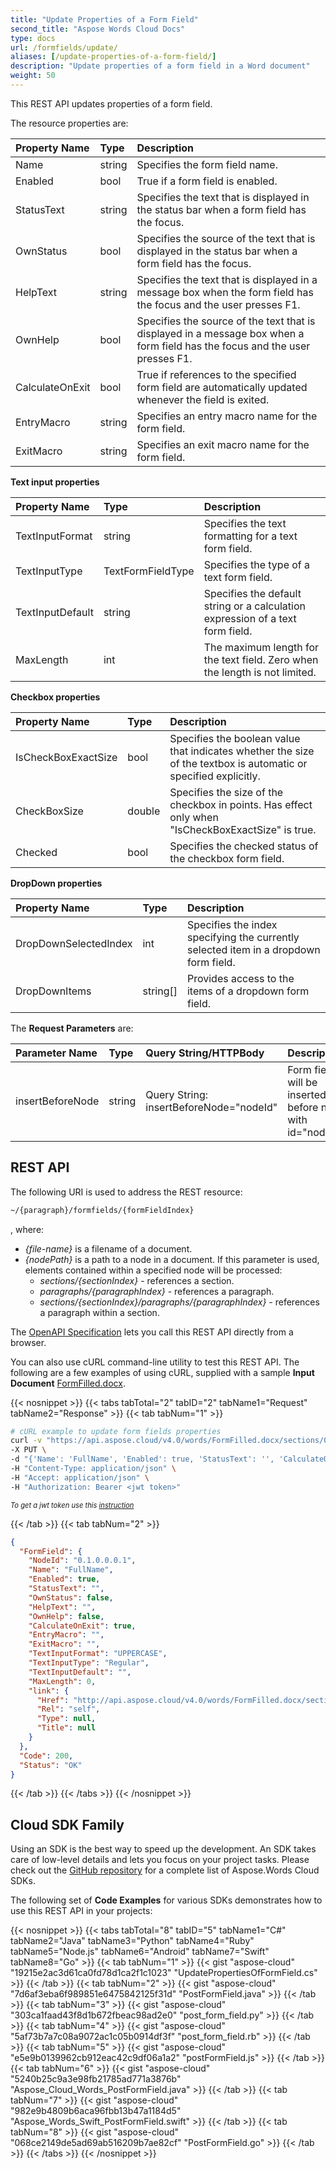 ```yaml
---
title: "Update Properties of a Form Field"
second_title: "Aspose Words Cloud Docs"
type: docs
url: /formfields/update/
aliases: [/update-properties-of-a-form-field/]
description: "Update properties of a form field in a Word document"
weight: 50
---
```


This REST API updates properties of a form field.

The resource properties are:

|Property Name|Type|Description|
| :- | :- | :- |
|Name|string|Specifies the form field name.|
|Enabled|bool|True if a form field is enabled.|
|StatusText|string|Specifies the text that is displayed in the status bar when a form field has the focus.|
|OwnStatus|bool|Specifies the source of the text that is displayed in the status bar when a form field has the focus.|
|HelpText|string|Specifies the text that is displayed in a message box when the form field has the focus and the user presses F1.|
|OwnHelp|bool|Specifies the source of the text that is displayed in a message box when a form field has the focus and the user presses F1.|
|CalculateOnExit|bool|True if references to the specified form field are automatically updated whenever the field is exited.|
|EntryMacro|string|Specifies an entry macro name for the form field.|
|ExitMacro|string|Specifies an exit macro name for the form field.|

**Text input properties**

|Property Name|Type|Description|
| :- | :- | :- |
|TextInputFormat|string|Specifies the text formatting for a text form field.|
|TextInputType|TextFormFieldType|Specifies the type of a text form field.|
|TextInputDefault|string|Specifies the default string or a calculation expression of a text form field.|
|MaxLength|int|The maximum length for the text field. Zero when the length is not limited.|

**Checkbox properties**

|Property Name|Type|Description|
| :- | :- | :- |
|IsCheckBoxExactSize|bool|Specifies the boolean value that indicates whether the size of the textbox is automatic or specified explicitly.|
|CheckBoxSize|double|Specifies the size of the checkbox in points. Has effect only when "IsCheckBoxExactSize" is true.|
|Checked|bool|Specifies the checked status of the checkbox form field.|

**DropDown properties**

|Property Name|Type|Description|
| :- | :- | :- |
|DropDownSelectedIndex|int|Specifies the index specifying the currently selected item in a dropdown form field.|
|DropDownItems|string[]|Provides access to the items of a dropdown form field.|

The **Request Parameters** are:

|Parameter Name|Type|Query String/HTTPBody|Description|
| :- | :- | :- | :- |
|insertBeforeNode|string|Query String: insertBeforeNode="nodeId"|Form field will be inserted before node with id="nodeId".|

## REST API

The following URI is used to address the REST resource:

```HTML
~/{paragraph}/formfields/{formFieldIndex}
```
, where:

- *{file-name}* is a filename of a document.
- *{nodePath}* is a path to a node in a document. If this parameter is used, elements contained within a specified node will be processed:
  - *sections/{sectionIndex}* - references a section.
  - *paragraphs/{paragraphIndex}* - references a paragraph.
  - *sections/{sectionIndex}/paragraphs/{paragraphIndex}* - references a paragraph within a section.

The [OpenAPI Specification](https://apireference.aspose.cloud/words/#/FormFields/UpdateFormField) lets you call this REST API directly from a browser.

You can also use cURL command-line utility to test this REST API. The following are a few examples of using cURL, supplied with a sample **Input Document** [FormFilled.docx](/words/formfields/FormFilled.docx).

{{< nosnippet >}}
{{< tabs tabTotal="2" tabID="2" tabName1="Request" tabName2="Response" >}}
{{< tab tabNum="1" >}}

```bash
# cURL example to update form fields properties
curl -v "https://api.aspose.cloud/v4.0/words/FormFilled.docx/sections/0/formfields/0" \
-X PUT \
-d "{'Name': 'FullName', 'Enabled': true, 'StatusText': '', 'CalculateOnExit': true, 'TextInputType': 'Regular', 'TextInputDefault': '' }" \
-H "Content-Type: application/json" \
-H "Accept: application/json" \
-H "Authorization: Bearer <jwt token>"
```
<p style="margin:0;font-size:80%;font-style:italic">To get a jwt token use this <a href="/words/getting-started/available-sdks/#curl">instruction</a></p>

{{< /tab >}}
{{< tab tabNum="2" >}}

```json
{
  "FormField": {
    "NodeId": "0.1.0.0.0.1",
    "Name": "FullName",
    "Enabled": true,
    "StatusText": "",
    "OwnStatus": false,
    "HelpText": "",
    "OwnHelp": false,
    "CalculateOnExit": true,
    "EntryMacro": "",
    "ExitMacro": "",
    "TextInputFormat": "UPPERCASE",
    "TextInputType": "Regular",
    "TextInputDefault": "",
    "MaxLength": 0,
    "link": {
      "Href": "http://api.aspose.cloud/v4.0/words/FormFilled.docx/sections/0/tables/0/rows/0/cells/0/paragraphs/0/formfields/0",
      "Rel": "self",
      "Type": null,
      "Title": null
    }
  },
  "Code": 200,
  "Status": "OK"
}
```

{{< /tab >}}
{{< /tabs >}}
{{< /nosnippet >}}

## Cloud SDK Family

Using an SDK is the best way to speed up the development. An SDK takes care of low-level details and lets you focus on your project tasks. Please check out the [GitHub repository](https://github.com/aspose-words-cloud) for a complete list of Aspose.Words Cloud SDKs.

The following set of **Code Examples** for various SDKs demonstrates how to use this REST API in your projects:

{{< nosnippet >}}
{{< tabs tabTotal="8" tabID="5" tabName1="C#" tabName2="Java" tabName3="Python" tabName4="Ruby" tabName5="Node.js" tabName6="Android" tabName7="Swift" tabName8="Go" >}}
{{< tab tabNum="1" >}}
{{< gist "aspose-cloud" "19215e2ac3d61ca0fd78d1ca2f1c1023" "UpdatePropertiesOfFormField.cs" >}}
{{< /tab >}}
{{< tab tabNum="2" >}}
{{< gist "aspose-cloud" "7d6af3eba6f989851e6475842125f31d" "PostFormField.java" >}}
{{< /tab >}}
{{< tab tabNum="3" >}}
{{< gist "aspose-cloud" "303ca1faad43f8d1b672fbeac98ad2e0" "post_form_field.py" >}}
{{< /tab >}}
{{< tab tabNum="4" >}}
{{< gist "aspose-cloud" "5af73b7a7c08a9072ac1c05b0914df3f" "post_form_field.rb" >}}
{{< /tab >}}
{{< tab tabNum="5" >}}
{{< gist "aspose-cloud" "e5e9b0139962cb912eac42c9df06a1a2" "postFormField.js" >}}
{{< /tab >}}
{{< tab tabNum="6" >}}
{{< gist "aspose-cloud" "5240b25c9a3e98fb21785ad771a3876b" "Aspose_Cloud_Words_PostFormField.java" >}}
{{< /tab >}}
{{< tab tabNum="7" >}}
{{< gist "aspose-cloud" "982e9b4809b6aca96fbb13b47a1184d5" "Aspose_Words_Swift_PostFormField.swift" >}}
{{< /tab >}}
{{< tab tabNum="8" >}}
{{< gist "aspose-cloud" "068ce2149de5ad69ab516209b7ae82cf" "PostFormField.go" >}}
{{< /tab >}}
{{< /tabs >}}
{{< /nosnippet >}}
